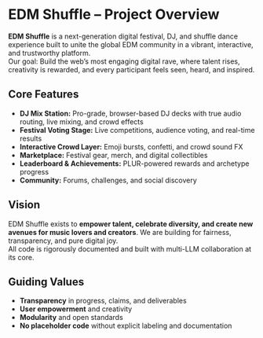 # EDM Shuffle – Project Overview

**EDM Shuffle** is a next-generation digital festival, DJ, and shuffle dance experience built to unite the global EDM community in a vibrant, interactive, and trustworthy platform.  
Our goal: Build the web’s most engaging digital rave, where talent rises, creativity is rewarded, and every participant feels seen, heard, and inspired.

## Core Features

- **DJ Mix Station:** Pro-grade, browser-based DJ decks with true audio routing, live mixing, and crowd effects
- **Festival Voting Stage:** Live competitions, audience voting, and real-time results
- **Interactive Crowd Layer:** Emoji bursts, confetti, and crowd sound FX
- **Marketplace:** Festival gear, merch, and digital collectibles
- **Leaderboard & Achievements:** PLUR-powered rewards and archetype progress
- **Community:** Forums, challenges, and social discovery

## Vision

EDM Shuffle exists to **empower talent, celebrate diversity, and create new avenues for music lovers and creators**. We are building for fairness, transparency, and pure digital joy.  
All code is rigorously documented and built with multi-LLM collaboration at its core.

## Guiding Values

- **Transparency** in progress, claims, and deliverables
- **User empowerment** and creativity
- **Modularity** and open standards
- **No placeholder code** without explicit labeling and documentation

